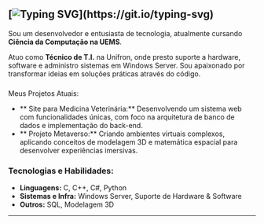 [![Typing SVG](https://readme-typing-svg.demolab.com?font=Fira+Code&duration=4000&pause=500&color=3E1AF7&background=33FF3900&center=true&vCenter=true&multiline=true&width=500&height=125&lines=My+name+is+Jos%C3%A9+Gabriel;I'm+a+computer+science+student.)](https://git.io/typing-svg)
---------------------------------------------------------------------------------------------------------------------------------

Sou um desenvolvedor e entusiasta de tecnologia, atualmente cursando **Ciência da Computação na UEMS**.

Atuo como **Técnico de T.I.** na Unifron, onde presto suporte a hardware, software e administro sistemas em Windows Server. Sou apaixonado por transformar ideias em soluções práticas através do código.

### 
 Meus Projetos Atuais:

-   ** Site para Medicina Veterinária:** Desenvolvendo um sistema web com funcionalidades únicas, com foco na arquitetura de banco de dados e implementação do back-end.
-   ** Projeto Metaverso:** Criando ambientes virtuais complexos, aplicando conceitos de modelagem 3D e matemática espacial para desenvolver experiências imersivas.

###  Tecnologias e Habilidades:

-   **Linguagens:** C, C++, C#, Python
-   **Sistemas e Infra:** Windows Server, Suporte de Hardware & Software
-   **Outros:** SQL, Modelagem 3D



-----
